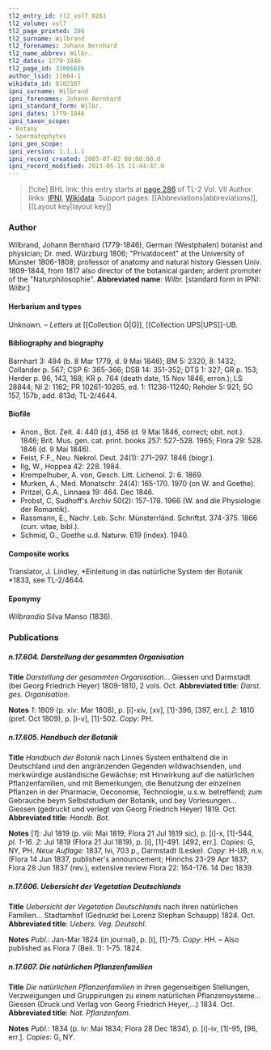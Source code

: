 ```yaml
---
tl2_entry_id: tl2_vol7_0261
tl2_volume: vol7
tl2_page_printed: 286
tl2_surname: Wilbrand
tl2_forenames: Johann Bernhard
tl2_name_abbrev: Wilbr.
tl2_dates: 1779-1846
tl2_page_id: 33066626
author_lsid: 11664-1
wikidata_id: Q102107
ipni_surname: Wilbrand
ipni_forenames: Johann Bernhard
ipni_standard_form: Wilbr.
ipni_dates: 1779-1846
ipni_taxon_scope: 
- Botany
- Spermatophytes
ipni_geo_scope: 
ipni_version: 1.1.1.1
ipni_record_created: 2003-07-02 00:00:00.0
ipni_record_modified: 2013-05-15 11:44:47.0
---
```


> [!cite] BHL link: this entry starts at [page 286](https://www.biodiversitylibrary.org/page/33066626) of TL-2 Vol. VII
> Author links: [IPNI](https://www.ipni.org/a/11664-1), [Wikidata](https://www.wikidata.org/wiki/Q102107). Support pages: [[Abbreviations|abbreviations]], [[Layout key|layout key]]

### Author

Wilbrand, Johann Bernhard (1779-1846), German (Westphalen) botanist and physician; Dr. med. Würzburg 1806; "Privatdocent" at the University of Münster 1806-1808; professor of anatomy and natural history Giessen Univ. 1809-1844, from 1817 also director of the botanical garden; ardent promoter of the "Naturphilosophie". 
**Abbreviated name**: *Wilbr.* \[standard form in IPNI: *Wilbr.*\]

#### Herbarium and types

Unknown. – *Letters* at [[Collection G|G]], [[Collection UPS|UPS]]-UB.

#### Bibliography and biography

Barnhart 3: 494 (b. 8 Mar 1779, d. 9 Mai 1846); BM 5: 2320, 8: 1432; Collander p. 567; CSP 6: 365-366; DSB 14: 351-352; DTS 1: 327; GR p. 153; Herder p. 96, 143, 168; KR p. 764 (death date, 15 Nov 1846, erron.); LS 28844; NI 2: 1162; PR 10261-10265, ed. 1: 11236-11240; Rehder 5: 921; SO 157, 157b, add. 813d; TL-2/4644.

#### Biofile

- Anon., Bot. Zeit. 4: 440 (d.), 456 (d. 9 Mai 1846, correct; obit. not.). 1846; Brit. Mus. gen. cat. print. books 257: 527-528. 1965; Flora 29: 528. 1846 (d. 9 Mai 1846).
- Feist, F.F., Neu. Nekrol. Deut. 24(1): 271-297. 1846 (biogr.).
- Ilg, W., Hoppea 42: 228. 1984.
- Krempelhuber, A. von, Gesch. Litt. Lichenol. 2: 6. 1869.
- Murken, A., Med. Monatschr. 24(4): 165-170. 1970 (on W. and Goethe).
- Pritzel, G.A., Linnaea 19: 464. Dec 1846.
- Probst, C, Sudhoff's Archiv 50(2): 157-178. 1966 (W. and die Physiologie der Romantik).
- Rassmann, E., Nachr. Leb. Schr. Münsterrländ. Schriftst. 374-375. 1866 (curr. vitae, bibl.).
- Schmid, G., Goethe u.d. Naturw. 619 (index). 1940.

#### Composite works

Translator, J. Lindley, *Einleitung in das natürliche System der Botanik *1833, see TL-2/4644.

#### Eponymy

*Wilbrandia* Silva Manso (1836).

### Publications

##### n.17.604. Darstellung der gesammten Organisation

**Title**
*Darstellung der gesammten Organisation*... Giessen und Darmstadt (bei Georg Friedrich Heyer) 1809-1810, 2 vols. Oct.
**Abbreviated title**: *Darst. ges. Organisation*.

**Notes**
*1*: 1809 (p. xiv: Mar 1808), p. \[i\]-xiv, \[xv\], \[1\]-396, \[397, err.\].
*2*: 1810 (pref. Oct 1809), p. \[i-v\], \[1\]-502.
*Copy*: PH.

##### n.17.605. Handbuch der Botanik

**Title**
*Handbuch der Botanik* nach Linnés System enthaltend die in Deutschland und den angränzenden Gegenden wildwachsenden, und merkwürdige ausländische Gewächse; mit Hinwirkung auf die natürlichen Pflanzenfamilien, und mit Bemerkungen, die Benutzung der einzelnen Pflanzen in der Pharmacie, Oeconomie, Technologie, u.s.w. betreffend; zum Gebrauche beym Selbststudium der Botanik, und bey Vorlesungen... Giessen (gedruckt und verlegt von Georg Friedrich Heyer) 1819. Oct.
**Abbreviated title**: *Handb. Bot.*

**Notes**
\[*1*\]: Jul 1819 (p. viii: Mai 1819; Flora 21 Jul 1819 sic), p. \[i\]-x, \[1\]-544, *pl. 1-16.*
*2*: Jul 1819 (Flora 21 Jul 1819), p. \[i\], \[1\]-491. \[492, err.\].
*Copies*: G, NY, PH.
*Neue Auflage*: 1837, lvi, 703 p., Darmstadt (Leske). *Copy*: H-UB, n.v. (Flora 14 Jun 1837, publisher's announcement; Hinrichs 23-29 Apr 1837; Flora 28 Jun 1837 (rev.), extensive review Flora 22: 164-176. 14 Dec 1839.

##### n.17.606. Uebersicht der Vegetation Deutschlands

**Title**
*Uebersicht der Vegetation Deutschlands* nach ihren natürlichen Familien... Stadtamhof (Gedruckt bei Lorenz Stephan Schaupp) 1824. Oct.
**Abbreviated title**: *Uebers. Veg. Deutschl.*

**Notes**
*Publ*.: Jan-Mar 1824 (in journal), p. \[i\], \[1\]-75. *Copy*: HH. – Also published as Flora 7 (Beil. 1): 1-75. 1824.

##### n.17.607. Die natürlichen Pflanzenfamilien

**Title**
*Die natürlichen Pflanzenfamilien* in ihren gegenseitigen Stellungen, Verzweigungen und Gruppirungen zu einem natürlichen Pflanzensysteme... Giessen (Druck und Verlag von Georg Friedrich Heyer,...) 1834. Oct.
**Abbreviated title**: *Nat. Pflanzenfam.*

**Notes**
*Publ*.: 1834 (p. iv: Mai 1834; Flora 28 Dec 1834), p. \[i\]-iv, \[1\]-95, \[96, err.\]. *Copies*: G, NY.

